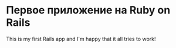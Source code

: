 # Первое приложение на Ruby on Rails

This is my first Rails app and I'm happy that it all tries to work!


